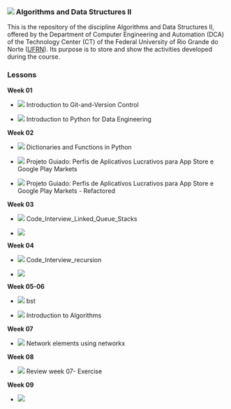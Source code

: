 ### ![](https://em-content.zobj.net/thumbs/72/google/350/woman-technologist_1f469-200d-1f4bb.png)   Algorithms and Data Structures II


This is the repository of the discipline Algorithms and Data Structures II, offered by the Department of Computer Engineering and Automation (DCA) of the Technology Center (CT) of the Federal University of Rio Grande do Norte ([UFRN](https://ufrn.br/)). Its purpose is to store and show the activities developed during the course.
### Lessons
**Week 01**
  - [![](https://img.shields.io/badge/certificate-dataquest-blueviolet)](https://github.com/mairabrito/data_structure_ii/blob/main/lessons/week_01/Introduction-to-Git-and-Version-Control.pdf) Introduction to Git-and-Version Control
  
  - [![](https://img.shields.io/badge/certificate-dataquest-blueviolet)](https://github.com/mairabrito/data_structure_ii/blob/main/lessons/week_01/Introduction-to-Python-for-Data-Engineering.pdf) Introduction to Python for Data Engineering
  
**Week 02**
  - [![](https://img.shields.io/badge/certificate-dataquest-blueviolet)](https://github.com/mairabrito/data_structure_ii/blob/main/lessons/week_02/Dictionaries-and-Functions-in-Python.pdf) Dictionaries and Functions in Python
   
 - [![](https://img.shields.io/badge/Notebook-613e27)](https://github.com/mairabrito/data_structure_ii/blob/main/lessons/week_02/analise_dados_aplicativos_moveis.ipynb)  Projeto Guiado: Perfis de Aplicativos Lucrativos para App Store e Google Play Markets
   
 - [![](https://img.shields.io/badge/Notebook-613e27)](https://github.com/mairabrito/data_structure_ii/blob/main/lessons/week_02/analise_dados_aplicativos_moveis_refatorado.ipynb)  Projeto Guiado: Perfis de Aplicativos Lucrativos para App Store e Google Play Markets - Refactored
   
 **Week 03**
 - [![](https://img.shields.io/badge/Notebook-613e27)](https://github.com/mairabrito/data_structure_ii/blob/main/lessons/week_03/Code_Interview_Linked_Queue_Stacks.ipynb) Code_Interview_Linked_Queue_Stacks

 - [![](https://img.shields.io/badge/Description-loom-4b4157)](https://www.loom.com/share/80b9bd0130d340c8bba71075267de1b9)

 **Week 04**
- [![](https://img.shields.io/badge/Notebook-613e27)](https://github.com/mairabrito/data_structure_ii/blob/main/lessons/week_04/Code_Interview_recursion.ipynb) Code_Interview_recursion

- [![](https://img.shields.io/badge/Description-loom-4b4157)](https://www.loom.com/share/31feb679afd94e6d871575c12200a606)

**Week 05-06**
- [![](https://img.shields.io/badge/Notebook-613e27)](https://github.com/mairabrito/data_structure_ii/blob/main/lessons/week_06/Week_06_bst.ipynb) bst

- [![](https://img.shields.io/badge/certificate-dataquest-blueviolet)](https://github.com/mairabrito/data_structure_ii/blob/main/lessons/week_06/Introduction_to_algorithms.pdf) Introduction to Algorithms

**Week 07**
- [![](https://img.shields.io/badge/Notebook-613e27)](https://github.com/mairabrito/data_structure_ii/blob/main/lessons/week_07/Network_Elements.ipynb) Network elements using networkx

**Week 08**
- [![](https://img.shields.io/badge/Notebook-613e27)](https://github.com/mairabrito/data_structure_ii/blob/main/lessons/week_08/exercise.ipynb) Review week 07- Exercise

**Week 09**
- [![](https://img.shields.io/badge/Folder-68446e)](https://github.com/mairabrito/data_structure_ii/tree/main/lessons/week_09)
